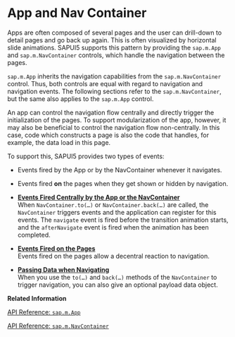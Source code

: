 <!-- loioa4afb138acf64a61a038aa5b91a4f082 -->

# App and Nav Container

Apps are often composed of several pages and the user can drill-down to detail pages and go back up again. This is often visualized by horizontal slide animations. SAPUI5 supports this pattern by providing the `sap.m.App` and `sap.m.NavContainer` controls, which handle the navigation between the pages.

`sap.m.App` inherits the navigation capabilities from the `sap.m.NavContainer` control. Thus, both controls are equal with regard to navigation and navigation events. The following sections refer to the `sap.m.NavContainer`, but the same also applies to the `sap.m.App` control.

An app can control the navigation flow centrally and directly trigger the initialization of the pages. To support modularization of the app, however, it may also be beneficial to control the navigation flow non-centrally. In this case, code which constructs a page is also the code that handles, for example, the data load in this page.

To support this, SAPUI5 provides two types of events:

-   Events fired by the App or by the NavContainer whenever it navigates.

-   Events fired **on** the pages when they get shown or hidden by navigation.


-   **[Events Fired Centrally by the App or the NavContainer](events-fired-centrally-by-the-app-or-the-navcontainer-6ec0a7e.md "When NavContainer.to(…) or NavContainer.back(…) are
		called, the NavContainer triggers events and the application can register
		for this events. The navigate event is fired before the transition
		animation starts, and the afterNavigate event is fired when the animation
		has been completed.")**  
When `NavContainer.to(…)` or `NavContainer.back(…)` are called, the `NavContainer` triggers events and the application can register for this events. The `navigate` event is fired before the transition animation starts, and the `afterNavigate` event is fired when the animation has been completed.
-   **[Events Fired on the Pages](events-fired-on-the-pages-b6ab31c.md "Events fired on the pages allow a decentral reaction to navigation.")**  
Events fired on the pages allow a decentral reaction to navigation.
-   **[Passing Data when Navigating](passing-data-when-navigating-cddf7e5.md "When you use the to(…) and back(…) methods of the
			NavContainer to trigger navigation, you can also give an optional
		payload data object. ")**  
When you use the `to(…)` and `back(…)` methods of the `NavContainer` to trigger navigation, you can also give an optional payload data object.

**Related Information**  


[API Reference: `sap.m.App`](https://ui5.sap.com/#/api/sap.m.App)

[API Reference: `sap.m.NavContainer`](https://ui5.sap.com/#/api/sap.m.NavContainer)

